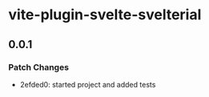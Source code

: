# vite-plugin-svelte-svelterial

## 0.0.1
### Patch Changes

- 2efded0: started project and added tests
